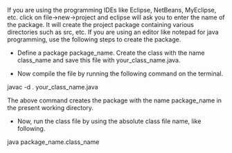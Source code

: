 If you are using the programming IDEs like Eclipse, NetBeans, MyEclipse,
etc. click on file-\>new-\>project and eclipse will ask you to enter the
name of the package. It will create the project package containing
various directories such as src, etc. If you are using an editor like
notepad for java programming, use the following steps to create the
package.

- Define a package package_name. Create the class with the name
  class_name and save this file with your_class_name.java.

- Now compile the file by running the following command on the
  terminal.

javac -d . your_class_name.java

The above command creates the package with the name package_name in the
present working directory.

- Now, run the class file by using the absolute class file name, like
  following.

java package_name.class_name